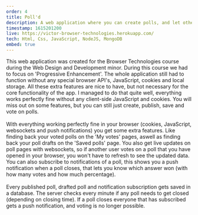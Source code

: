 ```yaml
---
order: 4
title: Poll'd
description: A web application where you can create polls, and let other people vote on these polls. With websockets to give live updates, push notifications to let users know when a poll closes (and which answer won) and more.
timestamp: 1615201200
live: https://victor-browser-technologies.herokuapp.com/
tech: Html, Css, JavaScript, NodeJS, MongoDB
embed: true
---
```


This web application was created for the Browser Technologies course during the Web Design and Development minor. During this course we had to focus on 'Progressive Enhancement'. The whole application still had to function without any special browser API's, JavaScript, cookies and local storage. All these extra features are nice to have, but not necessary for the core functionality of the app. I managed to do that quite well, everything works perfectly fine without any client-side JavaScript and cookies. You will miss out on some features, but you can still just create, publish, save and vote on polls.  
&nbsp;  
With everything working perfectly fine in your browser (cookies, JavaScript, websockets and push notifications) you get some extra features. Like finding back your voted polls on the 'My votes' pages, aswell as finding back your poll drafts on the 'Saved polls' page. You also get live updates on poll pages with websockets, so if another user votes on a poll that you have opened in your browser, you won't have to refresh to see the updated data. You can also subscribe to notifications of a poll, this shows you a push notification when a poll closes, that lets you know which answer won (with how many votes and how much percentage).  
&nbsp;  
Every published poll, drafted poll and notification subscription gets saved in a database. The server checks every minute if any poll needs to get closed (depending on closing time). If a poll closes everyone that has subscribed gets a push notification, and voting is no longer possible.

